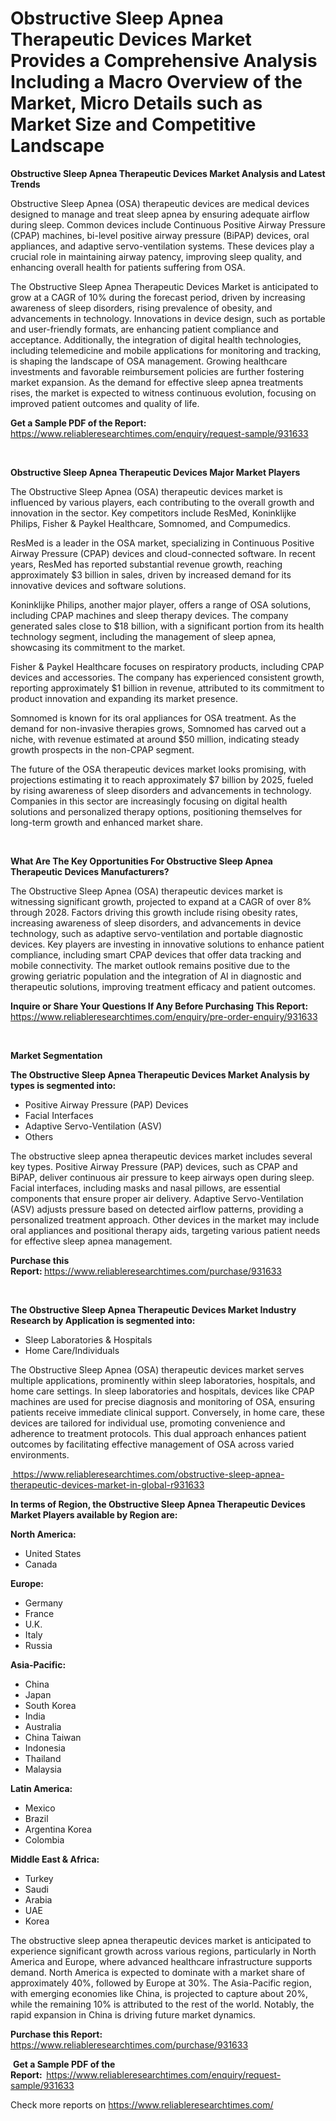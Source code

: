 <p><h1>Obstructive Sleep Apnea Therapeutic Devices Market Provides a Comprehensive Analysis Including a Macro Overview of the Market, Micro Details such as Market Size and Competitive Landscape</h1></p><p><strong>Obstructive Sleep Apnea Therapeutic Devices Market Analysis and Latest Trends</strong></p>
<p><p>Obstructive Sleep Apnea (OSA) therapeutic devices are medical devices designed to manage and treat sleep apnea by ensuring adequate airflow during sleep. Common devices include Continuous Positive Airway Pressure (CPAP) machines, bi-level positive airway pressure (BiPAP) devices, oral appliances, and adaptive servo-ventilation systems. These devices play a crucial role in maintaining airway patency, improving sleep quality, and enhancing overall health for patients suffering from OSA.</p><p>The Obstructive Sleep Apnea Therapeutic Devices Market is anticipated to grow at a CAGR of 10% during the forecast period, driven by increasing awareness of sleep disorders, rising prevalence of obesity, and advancements in technology. Innovations in device design, such as portable and user-friendly formats, are enhancing patient compliance and acceptance. Additionally, the integration of digital health technologies, including telemedicine and mobile applications for monitoring and tracking, is shaping the landscape of OSA management. Growing healthcare investments and favorable reimbursement policies are further fostering market expansion. As the demand for effective sleep apnea treatments rises, the market is expected to witness continuous evolution, focusing on improved patient outcomes and quality of life.</p></p>
<p><strong>Get a Sample PDF of the Report:&nbsp;</strong> <a href="https://www.reliableresearchtimes.com/enquiry/request-sample/931633?utm_campaign=3040&utm_medium=2&utm_source=Github&utm_content=ia&utm_term=21032025&utm_id=obstructive-sleep-apnea-therapeutic-devices">https://www.reliableresearchtimes.com/enquiry/request-sample/931633</a></p>
<p>&nbsp;</p>
<p><strong>Obstructive Sleep Apnea Therapeutic Devices Major Market Players</strong></p>
<p><p>The Obstructive Sleep Apnea (OSA) therapeutic devices market is influenced by various players, each contributing to the overall growth and innovation in the sector. Key competitors include ResMed, Koninklijke Philips, Fisher & Paykel Healthcare, Somnomed, and Compumedics.</p><p>ResMed is a leader in the OSA market, specializing in Continuous Positive Airway Pressure (CPAP) devices and cloud-connected software. In recent years, ResMed has reported substantial revenue growth, reaching approximately $3 billion in sales, driven by increased demand for its innovative devices and software solutions.</p><p>Koninklijke Philips, another major player, offers a range of OSA solutions, including CPAP machines and sleep therapy devices. The company generated sales close to $18 billion, with a significant portion from its health technology segment, including the management of sleep apnea, showcasing its commitment to the market.</p><p>Fisher & Paykel Healthcare focuses on respiratory products, including CPAP devices and accessories. The company has experienced consistent growth, reporting approximately $1 billion in revenue, attributed to its commitment to product innovation and expanding its market presence.</p><p>Somnomed is known for its oral appliances for OSA treatment. As the demand for non-invasive therapies grows, Somnomed has carved out a niche, with revenue estimated at around $50 million, indicating steady growth prospects in the non-CPAP segment.</p><p>The future of the OSA therapeutic devices market looks promising, with projections estimating it to reach approximately $7 billion by 2025, fueled by rising awareness of sleep disorders and advancements in technology. Companies in this sector are increasingly focusing on digital health solutions and personalized therapy options, positioning themselves for long-term growth and enhanced market share.</p></p>
<p>&nbsp;</p>
<p><strong>What Are The Key Opportunities For Obstructive Sleep Apnea Therapeutic Devices Manufacturers?</strong></p>
<p><p>The Obstructive Sleep Apnea (OSA) therapeutic devices market is witnessing significant growth, projected to expand at a CAGR of over 8% through 2028. Factors driving this growth include rising obesity rates, increasing awareness of sleep disorders, and advancements in device technology, such as adaptive servo-ventilation and portable diagnostic devices. Key players are investing in innovative solutions to enhance patient compliance, including smart CPAP devices that offer data tracking and mobile connectivity. The market outlook remains positive due to the growing geriatric population and the integration of AI in diagnostic and therapeutic solutions, improving treatment efficacy and patient outcomes.</p></p>
<p><strong>Inquire or Share Your Questions If Any Before Purchasing This Report:</strong> <a href="https://www.reliableresearchtimes.com/enquiry/pre-order-enquiry/931633?utm_campaign=3040&utm_medium=2&utm_source=Github&utm_content=ia&utm_term=21032025&utm_id=obstructive-sleep-apnea-therapeutic-devices">https://www.reliableresearchtimes.com/enquiry/pre-order-enquiry/931633</a></p>
<p>&nbsp;</p>
<p><strong>Market Segmentation</strong></p>
<p><strong>The Obstructive Sleep Apnea Therapeutic Devices Market Analysis by types is segmented into:</strong></p>
<p><ul><li>Positive Airway Pressure (PAP) Devices</li><li>Facial Interfaces</li><li>Adaptive Servo-Ventilation (ASV)</li><li>Others</li></ul></p>
<p><p>The obstructive sleep apnea therapeutic devices market includes several key types. Positive Airway Pressure (PAP) devices, such as CPAP and BiPAP, deliver continuous air pressure to keep airways open during sleep. Facial interfaces, including masks and nasal pillows, are essential components that ensure proper air delivery. Adaptive Servo-Ventilation (ASV) adjusts pressure based on detected airflow patterns, providing a personalized treatment approach. Other devices in the market may include oral appliances and positional therapy aids, targeting various patient needs for effective sleep apnea management.</p></p>
<p><strong>Purchase this Report:&nbsp;</strong><a href="https://www.reliableresearchtimes.com/purchase/931633?utm_campaign=3040&utm_medium=2&utm_source=Github&utm_content=ia&utm_term=21032025&utm_id=obstructive-sleep-apnea-therapeutic-devices">https://www.reliableresearchtimes.com/purchase/931633</a></p>
<p>&nbsp;</p>
<p><strong>The Obstructive Sleep Apnea Therapeutic Devices Market Industry Research by Application is segmented into:</strong></p>
<p><ul><li>Sleep Laboratories & Hospitals</li><li>Home Care/Individuals</li></ul></p>
<p><p>The Obstructive Sleep Apnea (OSA) therapeutic devices market serves multiple applications, prominently within sleep laboratories, hospitals, and home care settings. In sleep laboratories and hospitals, devices like CPAP machines are used for precise diagnosis and monitoring of OSA, ensuring patients receive immediate clinical support. Conversely, in home care, these devices are tailored for individual use, promoting convenience and adherence to treatment protocols. This dual approach enhances patient outcomes by facilitating effective management of OSA across varied environments.</p></p>
<p><a href="https://www.reliableresearchtimes.com/obstructive-sleep-apnea-therapeutic-devices-market-in-global-r931633?utm_campaign=3040&utm_medium=2&utm_source=Github&utm_content=ia&utm_term=21032025&utm_id=obstructive-sleep-apnea-therapeutic-devices">&nbsp;https://www.reliableresearchtimes.com/obstructive-sleep-apnea-therapeutic-devices-market-in-global-r931633</a></p>
<p><strong>In terms of Region, the Obstructive Sleep Apnea Therapeutic Devices Market Players available by Region are:</strong></p>
<p>
    <p> <strong> North America: </strong>
        <ul>
            <li>United States</li>
            <li>Canada</li>
        </ul>
        </p> 
    <p> <strong> Europe: </strong>
        <ul>
            <li>Germany</li>
            <li>France</li>
            <li>U.K.</li>
            <li>Italy</li>
            <li>Russia</li>
        </ul>
        </p> 
    <p> <strong> Asia-Pacific: </strong>
        <ul>
            <li>China</li>
            <li>Japan</li>
            <li>South Korea</li>
            <li>India</li>
            <li>Australia</li>
            <li>China Taiwan</li>
            <li>Indonesia</li>
            <li>Thailand</li>
            <li>Malaysia</li>
        </ul>
        </p> 
    <p> <strong> Latin America: </strong>
        <ul>
            <li>Mexico</li>
            <li>Brazil</li>
            <li>Argentina Korea</li>
            <li>Colombia</li>
        </ul>
        </p> 
    <p> <strong> Middle East & Africa: </strong>
        <ul>
            <li>Turkey</li>
            <li>Saudi</li>
            <li>Arabia</li>
            <li>UAE</li>
            <li>Korea</li>
        </ul>
    </p>
    </p>
<p><p>The obstructive sleep apnea therapeutic devices market is anticipated to experience significant growth across various regions, particularly in North America and Europe, where advanced healthcare infrastructure supports demand. North America is expected to dominate with a market share of approximately 40%, followed by Europe at 30%. The Asia-Pacific region, with emerging economies like China, is projected to capture about 20%, while the remaining 10% is attributed to the rest of the world. Notably, the rapid expansion in China is driving future market dynamics.</p></p>
<p><strong>Purchase this Report: </strong><a href="https://www.reliableresearchtimes.com/purchase/931633?utm_campaign=3040&utm_medium=2&utm_source=Github&utm_content=ia&utm_term=21032025&utm_id=obstructive-sleep-apnea-therapeutic-devices">https://www.reliableresearchtimes.com/purchase/931633</a></p>
<p>&nbsp;<strong>Get a Sample PDF of the Report:&nbsp;&nbsp;</strong><a href="https://www.reliableresearchtimes.com/enquiry/request-sample/931633?utm_campaign=3040&utm_medium=2&utm_source=Github&utm_content=ia&utm_term=21032025&utm_id=obstructive-sleep-apnea-therapeutic-devices">https://www.reliableresearchtimes.com/enquiry/request-sample/931633</a></p>
<p><strong></strong></p>
<p>Check more reports on <a href="https://www.reliableresearchtimes.com/?utm_campaign=3040&utm_medium=2&utm_source=Github&utm_content=ia&utm_term=21032025&utm_id=obstructive-sleep-apnea-therapeutic-devices">https://www.reliableresearchtimes.com/</a></p>
